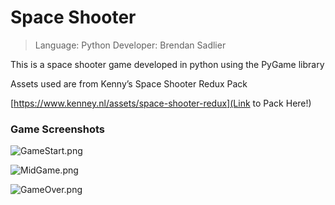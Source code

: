 # Space Shooter

> Language: Python
> Developer: Brendan Sadlier

This is a space shooter game developed in python using the PyGame library

Assets used are from Kenny’s Space Shooter Redux Pack

[https://www.kenney.nl/assets/space-shooter-redux](Link to Pack Here!)

### Game Screenshots

![GameStart.png](Space%20Shooter%20ReadMe%2065b050f7b2ea433bb2632f35f2b54166/GameStart.png)

![MidGame.png](Space%20Shooter%20ReadMe%2065b050f7b2ea433bb2632f35f2b54166/MidGame.png)

![GameOver.png](Space%20Shooter%20ReadMe%2065b050f7b2ea433bb2632f35f2b54166/GameOver.png)
